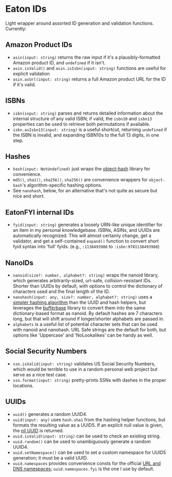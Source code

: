 # Eaton IDs

Light wrapper around assorted ID generation and validation functions. Currently:

## Amazon Product IDs

- `asin(input: string)` returns the raw input if it's a plausibly-formatted Amazon product ID, and `undefined` if it isn't.
- `asin.isValid()` and `asin.isIsbn(input: string)` functions are useful for explicit validation
- `asin.asUrl(input: string)` returns a full Amazon product URL for the ID if it's valid.

## ISBNs

- `isbn(input: string)` parses and returns detailed information about the internal structure of any valid ISBN; if valid, the `isbn10` and `isbn13` properties can be used to retrieve both permutations if available.
- `isbn.asIsbn13(input: string)` is a useful shortcut, returning `undefined` if the ISBN is invalid, and expanding ISBN10s to the full 13 digits, in one step.

## Hashes

- `hash(input: NotUndefined)` just wraps the [object-hash](https://github.com/puleos/object-hash) library for convenience.
- `md5()`, `sha1()`, `sha256()`, `sha256()` are convenience wrappers for `object-hash`'s algorithm-specific hashing options.
- See `nanohash`, below, for an alternative that's not quite as secure but nice and short.

## EatonFYI internal IDs

- `fyid(input: string)` generates a loosely URN-like unique identifier for an item in my personal knowledgebase. ISBNs, ASINs, and UUIDs are automatically recognized. This will almost certainly change, get a validator, and get a self-contained `expand()` function to convert short fyid syntax into 'full' fyids. (e.g., `:1138493988` to `:isbn:9781138493988`)

## NanoIDs

- `nanoid(size?: number, alphabet?: string)` wraps the nanoid library, which generates arbitrarily-sized, url-safe, collision-resistant IDs. Shorter than UUIDs by default, with options to control the dictionary of characters used and the final length of the ID.
- `nanohash(input: any, size?: number, alphabet?: string)` uses a [simpler hashing algorithm](https://github.com/planttheidea/hash-it) than the UUID and hash helpers, but leverages the [bufferbase](https://github.com/misebox/bufferbase) library to convert them into the same dictionary-based format as nanoid. By default hashes are 7 characters long, but that will shift around if longer/shorter alphabets are passed in.
- `alphabets` is a useful list of potential character sets that can be used with nanoid and nanohash. URL Safe strings are the default for both, but options like 'Uppercase' and 'NoLookalikes' can be handy as well.

## Social Security Numbers

- `ssn.isValid(input: string)` validates US Social Security Numbers, which would be terrible to use in a random personal web project but serve as a nice test case.
- `ssn.format(input: string)` pretty-prints SSNs with dashes in the proper locations.

## UUIDs

- `uuid()` generates a random UUID4.
- `uuid(input: any)` uses `hash.sha1` from the hashing helper functions, but formats the resulting value as a UUID5. If an explicit null value is given, the [nil UUID](https://datatracker.ietf.org/doc/html/rfc4122.html#section-4.1.7) is returned.
- `uuid.isValid(input: string)` can be used to check an existing string.
- `uuid.random()` can be used to unambiguously generate a random UUID4.
- `uuid.setNamespace()` can be used to set a custom namespace for UUID5 generation; it must be a valid UUID.
- `uuid.namespaces` provides convenience consts for the official [URL and DNS namespaces](https://datatracker.ietf.org/doc/html/rfc4122.html#appendix-C); `uuid.namespaces.fyi` is the one I use by default.
